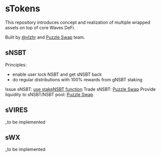 # sTokens

This repository introduces concept and realization of multiple wrapped assets on top of core Waves DeFi. 

Built by [@vlzhr](twitter.com/vlzhr) and [Puzzle Swap](puzzleswap.org) team. 

## sNSBT

Principles:

- enable user lock NSBT and get sNSBT back
- do regular distributions with 100% rewards from gNSBT staking

Issue sNSBT: [use stakeNSBT function](https://waves-dapp.com/3PHTVMSCV4KQaeBEXWAwpCg9cxt2CqC6HHb)
Trade sNSBT: [Puzzle Swap](https://puzzleswap.org/trade?asset1=8wUmN9Y15f3JR4KZfE81XLXpkdgwnqoBNG6NmocZpKQx)
Provide liquidity to sNSBT/NSBT pool: [Puzzle Swap](https://puzzleswap.org/nsbt/invest)

## sVIRES

_to be implemented

## sWX

_to be implemented
